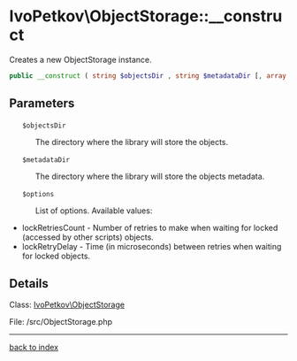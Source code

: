 # IvoPetkov\ObjectStorage::__construct

Creates a new ObjectStorage instance.

```php
public __construct ( string $objectsDir , string $metadataDir [, array $options = [] ] )
```

## Parameters

&nbsp;&nbsp;&nbsp;&nbsp;&nbsp;&nbsp;`$objectsDir`

&nbsp;&nbsp;&nbsp;&nbsp;&nbsp;&nbsp;&nbsp;&nbsp;&nbsp;&nbsp;&nbsp;&nbsp;The directory where the library will store the objects.

&nbsp;&nbsp;&nbsp;&nbsp;&nbsp;&nbsp;`$metadataDir`

&nbsp;&nbsp;&nbsp;&nbsp;&nbsp;&nbsp;&nbsp;&nbsp;&nbsp;&nbsp;&nbsp;&nbsp;The directory where the library will store the objects metadata.

&nbsp;&nbsp;&nbsp;&nbsp;&nbsp;&nbsp;`$options`

&nbsp;&nbsp;&nbsp;&nbsp;&nbsp;&nbsp;&nbsp;&nbsp;&nbsp;&nbsp;&nbsp;&nbsp;List of options. Available values:
- lockRetriesCount - Number of retries to make when waiting for locked (accessed by other scripts) objects.
- lockRetryDelay - Time (in microseconds) between retries when waiting for locked objects.

## Details

Class: [IvoPetkov\ObjectStorage](ivopetkov.objectstorage.class.md)

File: /src/ObjectStorage.php

---

[back to index](index.md)

